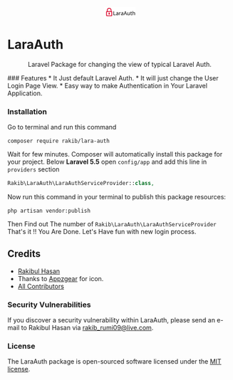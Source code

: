 <p align="center"><a href="https://github.com/rakib-09/lara-auth" target="_blank"><img src="./icon.svg" width=70>
</a><h1>LaraAuth</h1> </p>
<p align="center">
    Laravel Package for changing the view of typical Laravel Auth.
</p>
### Features
* It Just default Laravel Auth.
* It will just change the User Login Page View. 
* Easy way to make Authentication in Your Laravel Application. 

### Installation
Go to terminal and run this command

```shell
composer require rakib/lara-auth
```

Wait for few minutes. Composer will automatically install this package for your project.
Below **Laravel 5.5** open `config/app` and add this line in `providers` section

```php
Rakib\LaraAuth\LaraAuthServiceProvider::class,
```
Now run this command in your terminal to publish this package resources:

```
php artisan vendor:publish 
```
Then Find out The number of 
`Rakib\LaraAuth\LaraAuthServiceProvider` 
That's it !! 
You Are Done.
Let's Have fun with new login process.

## Credits
- [Rakibul Hasan](https://github.com/rakib-09)
- Thanks to [Appzgear](https://www.flaticon.com/authors/appzgear) for icon.
- [All Contributors](../../contributors)

### Security Vulnerabilities
If you discover a security vulnerability within LaraAuth, please send an e-mail to Rakibul Hasan via [rakib_rumi09@live.com](mailto:rakib_rumi09@live.com).

### License
The LaraAuth package is open-sourced software licensed under the [MIT license](http://opensource.org/licenses/MIT).
